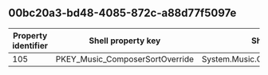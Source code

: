 ## 00bc20a3-bd48-4085-872c-a88d77f5097e

Property identifier | Shell property key | Shell name | Alias
--- | --- | --- | ---
105 | PKEY_Music_ComposerSortOverride | System.Music.ComposerSortOverride | 

